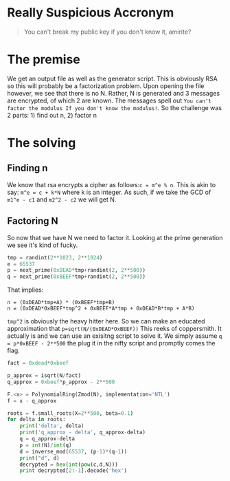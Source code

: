 # Really Suspicious Accronym

> You can't break my public key if you don't know it, amirite?

# The premise

We get an output file as well as the generator script. This is obviously RSA so this will probably be a factorization problem. Upon opening the file however, we see that there is no N. Rather, N is generated and 3 messages are encrypted, of which 2 are known. The messages spell out ```You can't factor the modulus If you don't know the modulus!```. So the challenge was 2 parts: 1) find out n, 2) factor n

# The solving

## Finding n
We know that rsa encrypts a cipher as follows:```c = m^e % n```. This is akin to say: ```m^e = c + k*N``` where k is an integer. As such, if we take the GCD of ```m1^e - c1``` and ```m2^2 - c2``` we will get N.

## Factoring N

So now that we have N we need to factor it. Looking at the prime generation we see it's kind of fucky.

```python
tmp = randint(2**1023, 2**1024)
e = 65537
p = next_prime(0xDEAD*tmp+randint(2, 2**500))
q = next_prime(0xBEEF*tmp+randint(2, 2**500))
```

That implies:

```
n = (0xDEAD*tmp+A) * (0xBEEF*tmp+B)
n = (0xDEAD*0xBEEF*tmp^2 + 0xBEEF*A*tmp + 0xDEAD*B*tmp + A*B)
```
```tmp^2``` is obviously the heavy hitter here. So we can make an educated approximation that ```p=sqrt(N/(0xDEAD*OxBEEF))``` This reeks of coppersmith. It actually is and we can use an exisitng script to solve it. We simply assume ```q = p*0xBEEF - 2**500``` the  plug it in the nifty script and promptly comes the flag.

```python
fact = 0xdead*0xbeef

p_approx = isqrt(N/fact)
q_approx = 0xbeef*p_approx - 2**500

F.<x> = PolynomialRing(Zmod(N), implementation='NTL')
f = x - q_approx

roots = f.small_roots(X=2**500, beta=0.1)
for delta in roots:
    print('delta', delta)
    print('q_approx - delta', q_approx-delta)
    q = q_approx-delta
    p = int(N)/int(q)
    d = inverse_mod(65537, (p-1)*(q-1))
    print("d", d)
    decrypted = hex(int(pow(c,d,N)))
    print decrypted[2:-1].decode('hex')
````
